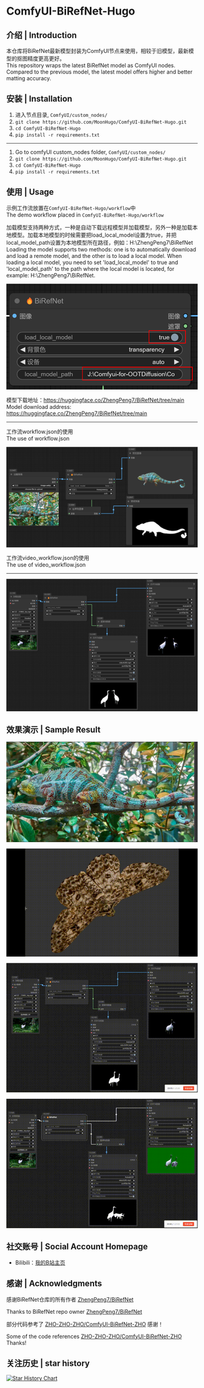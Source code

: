 # ComfyUI-BiRefNet-Hugo

## 介绍 | Introduction

本仓库将BiRefNet最新模型封装为ComfyUI节点来使用，相较于旧模型，最新模型的抠图精度更高更好。<br>
This repository wraps the latest BiRefNet model as ComfyUI nodes. Compared to the previous model, the latest model offers higher and better matting accuracy.

## 安装 | Installation 

1. 进入节点目录, `ComfyUI/custom_nodes/`
2. `git clone https://github.com/MoonHugo/ComfyUI-BiRefNet-Hugo.git`
3. `cd ComfyUI-BiRefNet-Hugo`
4. `pip install -r requirements.txt`
___

1. Go to comfyUI custom_nodes folder, `ComfyUI/custom_nodes/`
2. `git clone https://github.com/MoonHugo/ComfyUI-BiRefNet-Hugo.git`
3. `cd ComfyUI-BiRefNet-Hugo`
4. `pip install -r requirements.txt`

## 使用 | Usage

示例工作流放置在`ComfyUI-BiRefNet-Hugo/workflow`中<br/>
The demo workflow placed in `ComfyUI-BiRefNet-Hugo/workflow`

加载模型支持两种方式，一种是自动下载远程模型并加载模型，另外一种是加载本地模型。加载本地模型的时候需要把load_local_model设置为true，并把local_model_path设置为本地模型所在路径，例如：H:\ZhengPeng7\BiRefNet<br/>
Loading the model supports two methods: one is to automatically download and load a remote model, and the other is to load a local model. When loading a local model, you need to set 'load_local_model' to true and 'local_model_path' to the path where the local model is located, for example: H:\ZhengPeng7\BiRefNet.

![](./assets/e21c32bf-ab98-444a-8055-54975ac47da3.png)

模型下载地址：https://huggingface.co/ZhengPeng7/BiRefNet/tree/main<br/>
Model download address: https://huggingface.co/ZhengPeng7/BiRefNet/tree/main


___
工作流workflow.json的使用<br/>
The use of workflow.json

![plot](./assets/d0a22b2a-ceb3-4205-9b4e-f6a68e4337c7.png)

工作流video_workflow.json的使用<br/>
The use of video_workflow.json
___
![plot](./assets/2de5b085-1125-46f9-8ef3-06706743f182.png)

## 效果演示 | Sample Result

![](./assets/demo1.gif)

![](./assets/demo2.gif)

![](./assets/demo3.gif)

![](./assets/demo4.gif)

## 社交账号 | Social Account Homepage
- Bilibili：[我的B站主页](https://space.bilibili.com/1303099255)

## 感谢 | Acknowledgments

感谢BiRefNet仓库的所有作者 [ZhengPeng7/BiRefNet](https://github.com/zhengpeng7/birefnet)

Thanks to BiRefNet repo owner [ZhengPeng7/BiRefNet](https://github.com/zhengpeng7/birefnet)

部分代码参考了 [ZHO-ZHO-ZHO/ComfyUI-BiRefNet-ZHO](https://github.com/ZHO-ZHO-ZHO/ComfyUI-BiRefNet-ZHO) 感谢！

Some of the code references [ZHO-ZHO-ZHO/ComfyUI-BiRefNet-ZHO](https://github.com/ZHO-ZHO-ZHO/ComfyUI-BiRefNet-ZHO) Thanks!

## 关注历史 | star history

[![Star History Chart](https://api.star-history.com/svg?repos=MoonHugo/ComfyUI-BiRefNet-Hugo&type=Date)](https://star-history.com/#MoonHugo/ComfyUI-BiRefNet-Hugo&Date)